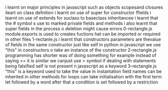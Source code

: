 i learnt on major principles in javascript such as objects scopesand closures
ileart on class defnition
i learnt on use of super for constructor ffields
i learnt on use of extends for suclass to baseclass inheritancee
i learnt that the # symbol s use to marked private fields and methods
i also learnt that super fields in the process o deletion might cause errors
	0-rectangle.js
module.exports is used to creates fuctions hat can be imported or required in other files
	1-rectanle.js
i learnt that constructors parameters are thevalue of fields in the same constructor
just like self in python in javascript we use "this" in constructors o take an instance of the constructor
	2-rectangle.js
programming has shorter was of doing something for example instead of saying <= it is similar we canjust use > symbol if dealing with statements being falsified
self is not present n javascript as a keyword
	3-rectangle.js
"this" is a keyword used to take the value in instantation
field names can be inherited in other methods
for loops can take initialisation with the first term let followed by a word
after that a condition is set followed by a restriction
